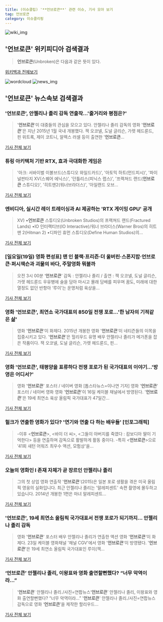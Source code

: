 ```yaml
---
title: (이슈클립) '**언브로큰**' 관련 이슈, 기사 모아 보기
tag: 언브로큰
category: 이슈클리핑
---
```

![wiki_img](https://user-images.githubusercontent.com/42597476/44503234-41136a80-a6d0-11e8-9071-6fc6418eafe4.png)
## **'**언브로큰**'** 위키피디아 검색결과
>**언브로큰**(Unbroken)은 다음과 같은 뜻이 있다.

<a href="https://ko.wikipedia.org/wiki/언브로큰" target="_blank">위키백과 전체보기</a>

![wordcloud](https://s3.ap-northeast-2.amazonaws.com/lyrics101-wordcloud/2018-08-30-1535584506.png)
![news_img](https://user-images.githubusercontent.com/42597476/44507050-1206f400-a6e4-11e8-8d98-7ffbfebb353f.png)
## **'**언브로큰**'** 뉴스속보 검색결과
### '**언브로큰**', 안젤리나 졸리 감독 연출작…'줄거리와 평점은?'

>'**언브로큰**'이 대중들의 관심을 모으고 있다. 안젤리나 졸리 감독의 영화 '**언브로큰**'은 지난 2015년 1월 국내 개봉했다. 잭 오코넬, 도널 글리슨, 가렛 헤드룬드, 핀 위트록, 제이 코트니, 알렉스 러셀 등이 출연한 '**언브로큰**...

<a href="http://www.topstarnews.net/news/articleView.html?idxno=473041" target="_blank">기사 전체 보기</a>

### 튜링 아키텍처 기반 RTX, 효과 극대화한 게임은

>'아크: 서바이벌 이볼브드(스튜디오 와일드카드)', '아토믹 하트(먼드피시)', '파이널판타지 XV(스퀘어 에닉스)', '던틀리스(피닉스 랩스)', '프랙쳐드 랜드(**언브로큰** 스튜디오)', '히트맨2(워너브라더스)', '아일랜드 오브...

<a href="http://moneys.mt.co.kr/news/mwView.php?no=2018082117188014337" target="_blank">기사 전체 보기</a>

### 엔비디아, 실시간 레이 트레이싱과 AI 제공하는 'RTX 게이밍 GPU' 공개

>XV) •**언브로큰** 스튜디오(Unbroken Studios)의 프랙쳐드 랜드(Fractured Lands) •IO 인터랙티브(IO Interactive)/워너 브라더스(Warner Bros)의 히트맨 2(Hitman 2) •디파인 휴먼 스튜디오(Define Human Studios)의...

<a href="http://gamefocus.co.kr/detail.php?number=85215" target="_blank">기사 전체 보기</a>

### [일요일(19일) 영화 편성표] 맨 인 블랙·프리즌·더 울버린·스폰지밥·**언브로큰**·퍼시잭슨과 괴물의 바다, 주말영화 뭐볼까

>오전 3시 00분 ‘**언브로큰**’ 감독 : 안젤리나 졸리 / 출연 : 잭 오코넬, 도널 글리슨, 가렛 헤드룬드 우유병에 술을 담아 마시고 몰래 담배를 피우며 꿈도, 미래에 대한 열정도 없던 반항아 ‘루이’는 운명처럼 육상을...

<a href="http://chicnews.mk.co.kr/article.php?aid=1534597200206778011" target="_blank">기사 전체 보기</a>

### 영화 '**언브로큰**', 최연소 국가대표의 850일 전쟁 포로…'한 남자의 기적같은 삶'

>영화 '**언브로큰**'이 화제다. 2015년 개봉한 영화 '**언브로큰**'이 네티즌들의 이목을 집중시키고 있다. '**언브로큰**'은 헐리우드 유명 배우 안젤리나 졸리가 메가폰을 잡은 작품이다. 잭 오코넬, 도널 글리슨, 가렛 헤드룬드, 핀...

<a href="http://www.topstarnews.net/news/articleView.html?idxno=463753" target="_blank">기사 전체 보기</a>

### 영화 '**언브로큰**', 태평양을 표류하다 전쟁 포로가 된 국가대표의 이야기…'방영은 어디서?'

>영화 '**언브로큰**' 포스터 / 네이버 영화 [톱스타뉴스=이나연 기자] 영화 '**언브로큰**' 포스터 / 네이버 영화 영화 '**언브로큰**'이 16일 케이블 채널에서 방영된다. '**언브로큰**'은 19세 최연소 육상 올림픽 국가대표가 47일간...

<a href="http://www.topstarnews.net/news/articleView.html?idxno=429829" target="_blank">기사 전체 보기</a>

### 헐크가 연출한 영화가 있다? '연기와 연출 다 하는 배우들' [인포그래픽]

>-이후 <**언브로큰**>, <바이 더 씨>, <그들이 아버지를 죽였다 : 캄보디아 딸이 기억한다> 등을 연출하며 감독으로 활발하게 활동 중이다. -특히 <**언브로큰**>으로 '41회 새턴 어워즈 최우수 액션, 모험상'을...

<a href="http://www.sisunnews.co.kr/news/articleView.html?idxno=84248" target="_blank">기사 전체 보기</a>

### 오늘의 영화인 l 존재 자체가 곧 장르인 안젤리나 졸리

>그의 첫 상업 영화 연출작 '**언브로큰**'(2015)은 일본 포로 생활을 겪은 미국 올림픽 영웅의 실화입니다. 최근 안젤리나 졸리는 '말레피센트' 속편 촬영에 몰두하고 있습니다. 2014년 개봉한 1편은 마녀 말레피센트...

<a href="http://news.maxmovie.com/378390" target="_blank">기사 전체 보기</a>

### '**언브로큰**', 19세 최연소 올림픽 국가대표서 전쟁 포로가 되기까지… 안젤리나 졸리 감독

>영화 '**언브로큰**' 포스터  배우 안젤리나 졸리가 연출한 액션 영화 '**언브로큰**'이 화제다.   23일 케이블 영화채널 '채널 CGV'에서 영화 '**언브로큰**'이 방영됐다.  '**언브로큰**'은 19세 최연소 올림픽 국가대표인 루이(잭...

<a href="http://www.kyeongin.com/main/view.php?key=20180523000950194" target="_blank">기사 전체 보기</a>

### ‘**언브로큰**’ 안젤리나 졸리, 이왕표와 영화 출연할뻔했다? “너무 악역이라...”

>'**언브로큰**' 안젤리나 졸리./사진=연합뉴스‘**언브로큰**’ 안젤리나 졸리, 이왕표와 영화 출연할뻔했다? “너무 악역이라...” '**언브로큰**' 안젤리나 졸리./사진=연합뉴스 감독으로 영화 ‘**언브로큰**’을 제작한 할리우드...

<a href="http://www.sporbiz.co.kr/news/articleView.html?idxno=235543" target="_blank">기사 전체 보기</a>


